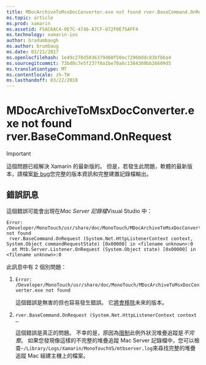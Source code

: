 ```yaml
---
title: MDocArchiveToMsxDocConverter.exe not found rver.BaseCommand.OnRequest
ms.topic: article
ms.prod: xamarin
ms.assetid: F5AC6AC4-0E7C-4746-A7CF-872F0E75AFF4
ms.technology: xamarin-ios
author: bradumbaugh
ms.author: brumbaug
ms.date: 03/21/2017
ms.openlocfilehash: 1e49c270d5836379d60f50ec72960ddc83bfbba4
ms.sourcegitcommit: 73bd0c7e5f237f0a1be70a6c1384309bb26609d5
ms.translationtype: MT
ms.contentlocale: zh-TW
ms.lasthandoff: 03/22/2018
---
```

# <a name="mdocarchivetomsxdocconverterexe-not-found-rverbasecommandonrequest"></a>MDocArchiveToMsxDocConverter.exe not found rver.BaseCommand.OnRequest

> [!IMPORTANT]
> 這個問題已經解決 Xamarin 的最新版的。 但是，若發生此問題，軟體的最新版本，請檔案[新 bug](~/cross-platform/troubleshooting/questions/howto-file-bug.md)您完整的版本資訊和完整建置記錄檔輸出。


## <a name="error-message"></a>錯誤訊息

這個錯誤可能會出現在*Mac Server 記錄檔*Visual Studio 中：

```
Error: /Developer/MonoTouch/usr/share/doc/MonoTouch/MDocArchiveToMsxDocConverter.exe not found
 rver.BaseCommand.OnRequest (System.Net.HttpListenerContext context, System.Object commandRequestState) [0x00000] in <filename unknown>:0
  at Mtb.Server.Listener.OnRequest (System.Object state) [0x00000] in <filename unknown>:0
```

此訊息中有 2 個別問題：

1.  `Error: /Developer/MonoTouch/usr/share/doc/MonoTouch/MDocArchiveToMsxDocConverter.exe not found`

    這個錯誤是無害的但也容易發生錯誤。 它[將會移除](https://bugzilla.xamarin.com/show_bug.cgi?id=21667)未來的版本。

2.  `rver.BaseCommand.OnRequest (System.Net.HttpListenerContext context …`

    這個錯誤是真正的問題。 不幸的是，原因為[限制](https://bugzilla.xamarin.com/show_bug.cgi?id=22080)此例外狀況堆疊追蹤是*不完整*。 如果您發現像這樣的不完整的堆疊追蹤 Mac Server 記錄檔中，您可以檢查`~/Library/Logs/Xamarin/MonoTouchVS/mtbserver.log`來尋找完整的堆疊追蹤 Mac 組建主機上的檔案。
